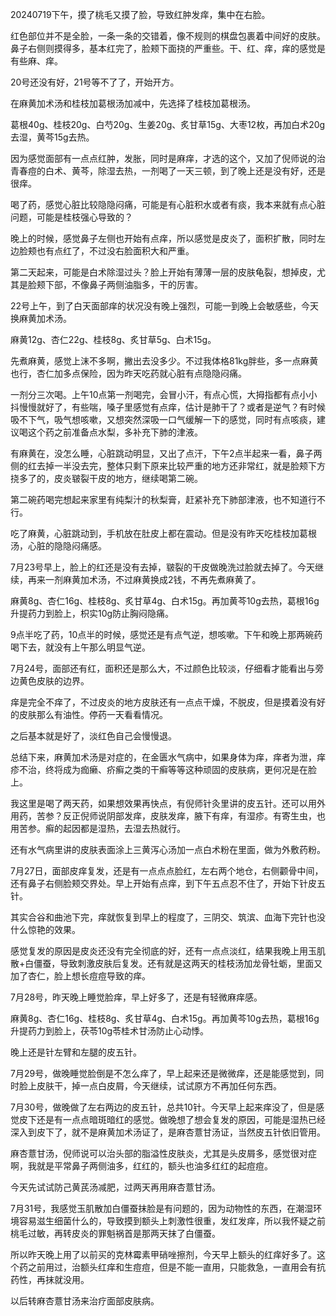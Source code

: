 20240719下午，摸了桃毛又摸了脸，导致红肿发痒，集中在右脸。

红色部位并不是全脸，一条一条的交错着，像不规则的棋盘包裹着中间好的皮肤。鼻子右侧则摸得多，基本红完了，脸颊下面挠的严重些。干、红、痒，痒的感觉是有些麻、痒。

20号还没有好，21号等不了了，开始开方。

在麻黄加术汤和桂枝加葛根汤加减中，先选择了桂枝加葛根汤。

葛根40g、桂枝20g、白芍20g、生姜20g、炙甘草15g、大枣12枚，再加白术20g去湿，黄芩15g去热。

因为感觉面部有一点点红肿，发胀，同时是麻痒，才选的这个，又加了倪师说的治青春痘的白术、黄芩，除湿去热，一剂喝了一天三顿，到了晚上还是没有好，还是很痒。

喝了药，感觉心脏比较隐隐闷痛，可能是有心脏积水或者有痰，我本来就有点心脏问题，可能是桂枝强心导致的？

晚上的时候，感觉鼻子左侧也开始有点痒，所以感觉是皮炎了，面积扩散，同时左边脸颊也有点红了，不过没右脸面积大和严重。

第二天起来，可能是白术除湿过头？脸上开始有薄薄一层的皮肤龟裂，想掉皮，尤其是脸颊下部，不像鼻子两侧油脂多，干的厉害。

22号上午，到了白天面部痒的状况没有晚上强烈，可能一到晚上会敏感些，今天换麻黄加术汤。

麻黄12g、杏仁22g、桂枝8g、炙甘草5g、白术15g。

先煮麻黄，感觉上沫不多啊，撇出去没多少。不过我体格81kg胖些，多一点麻黄也行，杏仁加多点保险，因为昨天吃药就心脏有点隐隐闷痛。

一剂分三次喝。上午10点第一剂喝完，会冒小汗，有点心慌，大拇指都有点小小抖慢慢就好了，有些喘，嗓子里感觉有点痒，估计是肺干了？或者是逆气？有时候吸不下气，吸气想咳嗽，又想突然深吸一口气缓解一下的感觉，同时有点咳痰，建议喝这个药之前准备点水梨，多补充下肺的津液。

有麻黄在，没怎么睡，心脏跳动明显，又出了点汗，下午2点半起来一看，鼻子两侧的红去掉一半没去完，整体只剩下原来比较严重的地方还非常红，就是脸颊下方挠多了的，皮炎皲裂干皮的地方，继续喝第二碗。

第二碗药喝完想起来家里有纯梨汁的秋梨膏，赶紧补充下肺部津液，也不知道行不行。

吃了麻黄，心脏跳动到，手机放在肚皮上都在震动。但是没有昨天吃桂枝加葛根汤，心脏的隐隐闷痛感。

7月23号早上，脸上的红还是没有去掉，皲裂的干皮做晚洗过脸就去掉了。今天继续，再来一剂麻黄加术汤，不过麻黄换成2钱，不再先煮麻黄了。

麻黄8g、杏仁16g、桂枝8g、炙甘草4g、白术15g。再加黄芩10g去热，葛根16g升提药力到脸上，枳实10g防止胸闷隐痛。

9点半吃了药，10点半的时候，感觉还是有点气逆，想咳嗽。下午和晚上那两碗药喝下去，就没有上午那么明显气逆。

7月24号，面部还有红，面积还是那么大，不过颜色比较淡，仔细看才能看出与旁边黄色皮肤的边界。

痒是完全不痒了，不过皮炎的地方皮肤还有一点点干燥，不脱皮，但是摸着没有好的皮肤那么有油性。停药一天看看情况。

之后基本就是好了，淡红色自己会慢慢退。

总结下来，麻黄加术汤是对症的，在金匮水气病中，如果身体为痒，痒者为泄，痒疹不治，终将成为痂癞、疥癣之类的干癣等等这种顽固的皮肤病，更何况是在脸上。

我这里是喝了两天药，如果想效果再快点，有倪师针灸里讲的皮五针。还可以用外用药，苦参？反正倪师说阴部发痒，皮肤发痒，腋下有痒，有湿疹。有寄生虫，也用苦参。癣的起因都是湿热，去湿去热就行。

还有水气病里讲的皮肤表面涂上三黄泻心汤加一点白术粉在里面，做为外敷药粉。

7月27日，面部皮痒复发，还是有一点点点脸红，左右两个地仓，右侧颧骨中间，还有鼻子右侧脸颊交界处。早上开始有点痒，到下午五点忍不住了，开始下针皮五针。

其实合谷和曲池下完，痒就恢复到早上的程度了，三阴交、筑滨、血海下完针也没什么惊艳的效果。

感觉复发的原因是皮炎还没有完全彻底的好，还有一点点淡红，结果我晚上用玉肌散+白僵蚕，导致刺激皮肤后复发。还有就是这两天的桂枝汤加龙骨牡蛎，里面又加了杏仁，脸上想长痘痘导致的痒。

7月28号，昨天晚上睡觉脸痒，早上好多了，还是有轻微麻痒感。

麻黄8g、杏仁16g、桂枝8g、炙甘草4g、白术15g。再加黄芩10g去热，葛根16g升提药力到脸上，茯苓10g苓桂术甘汤防止心动悸。

晚上还是针左臂和左腿的皮五针。

7月29号，做晚睡觉脸倒是不怎么痒了，早上起来还是微微痒，还是能感觉到，同时脸上皮肤干，掉一点白皮屑，今天继续，试试原方不再加任何东西。

7月30号，做晚做了左右两边的皮五针，总共10针。今天早上起来痒没了，但是感觉皮下还是有一点点暗斑暗红的感觉。做晚想了想会复发的原因，可能是湿热已经深入到皮下了，就不是麻黄加术汤证了，是麻杏薏甘汤证，当然皮五针依旧管用。

麻杏薏甘汤，倪师说可以治头部的脂溢性皮肤炎，尤其是头皮屑多，感觉很对症啊，我就是平常鼻子两侧油多，红红的，额头也油多红红的起痘痘。

今天先试试防己黄芪汤减肥，过两天再用麻杏薏甘汤。

7月31号，我感觉玉肌散加白僵蚕抹脸是有问题的，因为动物性的东西，在潮湿环境容易滋生细菌什么的，导致摸到额头上刺激性很重，发红发痒，所以我怀疑之前桃毛过敏，再转皮炎的罪魁祸首是那两天抹了白僵蚕。

所以昨天晚上用了以前买的克林霉素甲硝唑擦剂，今天早上额头的红痒好多了。这个药之前用过，治额头红痒和生痘痘，但是不能一直用，只能救急，一直用会有抗药性，再抹就没用。

以后转麻杏薏甘汤来治疗面部皮肤病。
